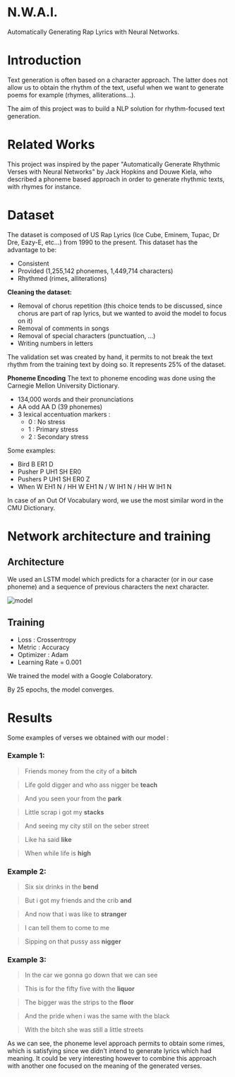 # N.W.A.I.
Automatically Generating Rap Lyrics with Neural Networks.

# Introduction
Text generation is often based on a character approach. The latter does not allow us to obtain the rhythm of the text, useful when we want to generate poems for example (rhymes, alliterations...).

The aim of this project was to build a NLP solution for rhythm-focused text generation.

# Related Works
This project was inspired by the paper "Automatically Generate Rhythmic Verses with Neural Networks" by Jack Hopkins and Douwe Kiela, who described a phoneme based approach in order to generate rhythmic texts, with rhymes for instance.

# Dataset
The dataset is composed of US Rap Lyrics (Ice Cube, Eminem, Tupac, Dr Dre, Eazy-E, etc...) from 1990 to the present.
This dataset has the advantage to be:
- Consistent
- Provided (1,255,142 phonemes, 1,449,714 characters)
- Rhythmed (rimes, alliterations)

**Cleaning the dataset:**
- Removal of chorus repetition (this choice tends to be discussed, since chorus are part of rap lyrics, but we wanted to avoid the model to focus on it)
- Removal of comments in songs
- Removal of special characters (punctuation, ...)
- Writing numbers in letters

The validation set was created by hand, it permits to not break the text rhythm from the training text by doing so. It represents 25% of the dataset.

**Phoneme Encoding**
The text to phoneme encoding was done using the Carnegie Mellon University Dictionary.

- 134,000 words and their pronunciations 
- AA	    odd     AA D      (39 phonemes)
- 3 lexical accentuation markers :
  - 0 : No stress
  - 1 : Primary stress
  - 2 : Secondary stress
  
Some examples:
- Bird                B ER1 D
- Pusher           P UH1 SH ER0
- Pushers         P UH1 SH ER0 Z
- When             W EH1 N / HH W EH1 N / W IH1 N / HH W IH1 N

In case of an Out Of Vocabulary word, we use the most similar word in the CMU Dictionary.

# Network architecture and training
## Architecture
We used an LSTM model which predicts for a character (or in our case phoneme) and a sequence of previous characters the next character.

![model](https://github.com/jdelaunay/N.W.A.I./blob/master/ressources/img/model_architecture.png)

## Training

- Loss : Crossentropy
- Metric : Accuracy
- Optimizer : Adam
- Learning Rate = 0.001

We trained the model with a Google Colaboratory.

By 25 epochs, the model converges.

# Results
Some examples of verses we obtained with our model :

### Example 1:
> Friends  money   from the city of a **bitch**

> Life gold digger and who ass nigger  be **teach**

> And you  seen your  from the **park**

> Little scrap  i got my **stacks**

> And  seeing my city  still on the seber street

> Like ha said **like**

> When  while life is **high**

### Example 2:
> Six six drinks in the **bend**

> But i got my friends and the crib **and**

> And now that i was like to **stranger**

> I can tell them to come to me

> Sipping on that pussy ass **nigger**

### Example 3:
> In the car we gonna go down that we can see

> This is for the fifty five with the **liquor**

> The bigger was the strips to the **floor**

> And the pride when i was the same with the black

> With the bitch she was still a little streets

As we can see, the phoneme level approach permits to obtain some rimes, which is satisfying since we didn't intend to generate lyrics which had meaning. It could be very interesting however to combine this approach with another one focused on the meaning of the generated verses.
